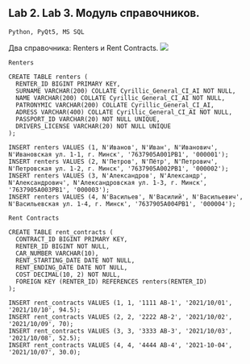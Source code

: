 ## Lab 2. Lab 3. Модуль справочников.
`Python, PyQt5, MS SQL`

Два справочника: Renters и Rent Contracts.
![](https://github.com/vetasavitskaya/famcs-csab-lab-02-reference-books-module/blob/main/Rent%20Agency%20Database%20ER%20Diagram.png)

`Renters`
```
CREATE TABLE renters (
  RENTER_ID BIGINT PRIMARY KEY,
  SURNAME VARCHAR(200) COLLATE Cyrillic_General_CI_AI NOT NULL,
  NAME VARCHAR(200) COLLATE Cyrillic_General_CI_AI NOT NULL,
  PATRONYMIC VARCHAR(200) COLLATE Cyrillic_General_CI_AI,
  ADRESS VARCHAR(400) COLLATE Cyrillic_General_CI_AI NOT NULL,
  PASSPORT_ID VARCHAR(20) NOT NULL UNIQUE,
  DRIVERS_LICENSE VARCHAR(20) NOT NULL UNIQUE
);
```
```
INSERT renters VALUES (1, N'Иванов', N'Иван', N'Иванович', N'Ивановская ул. 1-1, г. Минск', '7637905A001PB1', '000001');
INSERT renters VALUES (2, N'Петров', N'Пётр', N'Петрович', N'Петровская ул. 1-2, г. Минск', '7637905A002PB1', '000002');
INSERT renters VALUES (3, N'Александров', N'Александр', N'Александрович', N'Александровская ул. 1-3, г. Минск', '7637905A003PB1', '000003');
INSERT renters VALUES (4, N'Васильев', N'Василий', N'Васильевич', N'Васильевская ул. 1-4, г. Минск', '7637905A004PB1', '000004');
```


`Rent Contracts`
```
CREATE TABLE rent_contracts (
  CONTRACT_ID BIGINT PRIMARY KEY,
  RENTER_ID BIGINT NOT NULL,
  CAR_NUMBER VARCHAR(10),
  RENT_STARTING_DATE DATE NOT NULL,
  RENT_ENDING_DATE DATE NOT NULL,
  COST DECIMAL(10, 2) NOT NULL,
  FOREIGN KEY (RENTER_ID) REFERENCES renters(RENTER_ID)
);
```
```
INSERT rent_contracts VALUES (1, 1, '1111 AB-1', '2021/10/01', '2021/10/10', 94.5);
INSERT rent_contracts VALUES (2, 2, '2222 AB-2', '2021/10/02', '2021/10/09', 70);
INSERT rent_contracts VALUES (3, 3, '3333 AB-3', '2021/10/03', '2021/10/08', 52.5);
INSERT rent_contracts VALUES (4, 4, '4444 AB-4', '2021-10-04', '2021/10/07', 30.0);
```
